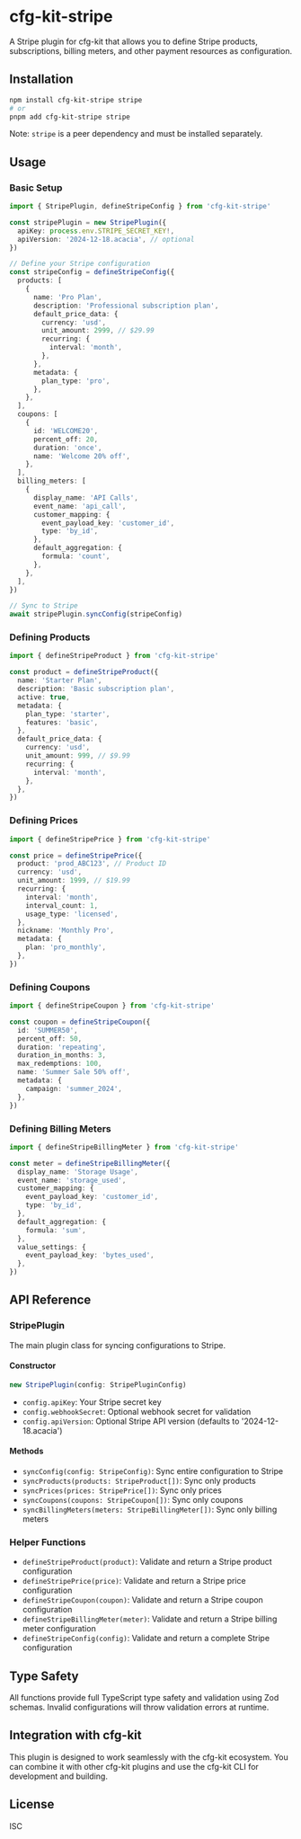 # cfg-kit-stripe

A Stripe plugin for cfg-kit that allows you to define Stripe products, subscriptions, billing meters, and other payment resources as configuration.

## Installation

```bash
npm install cfg-kit-stripe stripe
# or
pnpm add cfg-kit-stripe stripe
```

Note: `stripe` is a peer dependency and must be installed separately.

## Usage

### Basic Setup

```typescript
import { StripePlugin, defineStripeConfig } from 'cfg-kit-stripe'

const stripePlugin = new StripePlugin({
  apiKey: process.env.STRIPE_SECRET_KEY!,
  apiVersion: '2024-12-18.acacia', // optional
})

// Define your Stripe configuration
const stripeConfig = defineStripeConfig({
  products: [
    {
      name: 'Pro Plan',
      description: 'Professional subscription plan',
      default_price_data: {
        currency: 'usd',
        unit_amount: 2999, // $29.99
        recurring: {
          interval: 'month',
        },
      },
      metadata: {
        plan_type: 'pro',
      },
    },
  ],
  coupons: [
    {
      id: 'WELCOME20',
      percent_off: 20,
      duration: 'once',
      name: 'Welcome 20% off',
    },
  ],
  billing_meters: [
    {
      display_name: 'API Calls',
      event_name: 'api_call',
      customer_mapping: {
        event_payload_key: 'customer_id',
        type: 'by_id',
      },
      default_aggregation: {
        formula: 'count',
      },
    },
  ],
})

// Sync to Stripe
await stripePlugin.syncConfig(stripeConfig)
```

### Defining Products

```typescript
import { defineStripeProduct } from 'cfg-kit-stripe'

const product = defineStripeProduct({
  name: 'Starter Plan',
  description: 'Basic subscription plan',
  active: true,
  metadata: {
    plan_type: 'starter',
    features: 'basic',
  },
  default_price_data: {
    currency: 'usd',
    unit_amount: 999, // $9.99
    recurring: {
      interval: 'month',
    },
  },
})
```

### Defining Prices

```typescript
import { defineStripePrice } from 'cfg-kit-stripe'

const price = defineStripePrice({
  product: 'prod_ABC123', // Product ID
  currency: 'usd',
  unit_amount: 1999, // $19.99
  recurring: {
    interval: 'month',
    interval_count: 1,
    usage_type: 'licensed',
  },
  nickname: 'Monthly Pro',
  metadata: {
    plan: 'pro_monthly',
  },
})
```

### Defining Coupons

```typescript
import { defineStripeCoupon } from 'cfg-kit-stripe'

const coupon = defineStripeCoupon({
  id: 'SUMMER50',
  percent_off: 50,
  duration: 'repeating',
  duration_in_months: 3,
  max_redemptions: 100,
  name: 'Summer Sale 50% off',
  metadata: {
    campaign: 'summer_2024',
  },
})
```

### Defining Billing Meters

```typescript
import { defineStripeBillingMeter } from 'cfg-kit-stripe'

const meter = defineStripeBillingMeter({
  display_name: 'Storage Usage',
  event_name: 'storage_used',
  customer_mapping: {
    event_payload_key: 'customer_id',
    type: 'by_id',
  },
  default_aggregation: {
    formula: 'sum',
  },
  value_settings: {
    event_payload_key: 'bytes_used',
  },
})
```

## API Reference

### StripePlugin

The main plugin class for syncing configurations to Stripe.

#### Constructor

```typescript
new StripePlugin(config: StripePluginConfig)
```

- `config.apiKey`: Your Stripe secret key
- `config.webhookSecret`: Optional webhook secret for validation
- `config.apiVersion`: Optional Stripe API version (defaults to '2024-12-18.acacia')

#### Methods

- `syncConfig(config: StripeConfig)`: Sync entire configuration to Stripe
- `syncProducts(products: StripeProduct[])`: Sync only products
- `syncPrices(prices: StripePrice[])`: Sync only prices
- `syncCoupons(coupons: StripeCoupon[])`: Sync only coupons
- `syncBillingMeters(meters: StripeBillingMeter[])`: Sync only billing meters

### Helper Functions

- `defineStripeProduct(product)`: Validate and return a Stripe product configuration
- `defineStripePrice(price)`: Validate and return a Stripe price configuration
- `defineStripeCoupon(coupon)`: Validate and return a Stripe coupon configuration
- `defineStripeBillingMeter(meter)`: Validate and return a Stripe billing meter configuration
- `defineStripeConfig(config)`: Validate and return a complete Stripe configuration

## Type Safety

All functions provide full TypeScript type safety and validation using Zod schemas. Invalid configurations will throw validation errors at runtime.

## Integration with cfg-kit

This plugin is designed to work seamlessly with the cfg-kit ecosystem. You can combine it with other cfg-kit plugins and use the cfg-kit CLI for development and building.

## License

ISC 